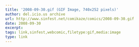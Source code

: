 ```yaml
---
title: '2008-09-30.gif (GIF Image, 740x252 pixels)'
author: del.icio.us archive
url: http://www.sinfest.net/comikaze/comics/2008-09-30.gif
date: 2008-09-30
excerpt: 
tags: link,sinfest,webcomic,filetype:gif,media:image
type: link
---
```

